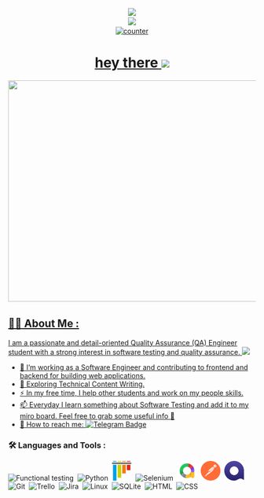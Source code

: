 <div id="header" align="center">
  <img src="https://media.giphy.com/media/v1.Y2lkPTc5MGI3NjExdmJ2cjI2eW5nZDhudWlpdXNuOTBpcnN0bDJrcDF5YTdvNjcyaXdjZyZlcD12MV9pbnRlcm5hbF9naWZfYnlfaWQmY3Q9cw/M9gbBd9nbDrOTu1Mqx/giphy.gif" width="100"/>
  <div id="badges">
        <a href="http://t.me/alex99_QA">
     <img src="https://img.shields.io/badge/Telegram-blue?logo=Telegram&logoColor=white&style=for-the-badge"
          /a>
        </div>
          <img src="https://komarev.com/ghpvc/?username=alexandr1812&style=flat-square&color=blue" alt="counter"/>
          <h1>
            hey there
            <img src="https://media.giphy.com/media/v1.Y2lkPTc5MGI3NjExZXRrOTZteGcwdHlsZDhkbXN1YXRuYzM3cjV4ZzB2ODdqbGQ2eGd1ayZlcD12MV9pbnRlcm5hbF9naWZfYnlfaWQmY3Q9cw/hvRJCLFzcasrR4ia7z/giphy.gif" width="30px"
              </h1>
</div>
<div align="center">
  <img src="https://media.giphy.com/media/CODH1351Ng6epuocxP/giphy.gif" width="600" height="450"/>
</div>

## :man_technologist: About Me :
I am a passionate and detail-oriented Quality Assurance (QA) Engineer student with a strong interest in software testing and quality assurance. <img src="https://media.giphy.com/media/WUlplcMpOCEmTGBtBW/giphy.gif" width="30">

* :telescope: I’m working as a Software Engineer and contributing to frontend and backend for building web applications.
* :seedling: Exploring Technical Content Writing.
* :zap: In my free time, I help other students and work on my people skills.
* :mailbox: Everyday I learn something about Software Testing and add it to my miro board. Feel free to grab some useful info 🙂
* :envelope_with_arrow: How to reach me: [![Telegram Badge](https://img.shields.io/badge/Telegram-blue?logo=Telegram&logoColor=white&style=for-the-badge)](http://t.me/alex99_QA)

### :hammer_and_wrench: Languages and Tools :

<div>
  <img src="https://cdn-icons-png.flaticon.com/512/7187/7187399.png" title="Functional testing" alt="Functional testing" width="40" height="40"/>&nbsp;
  <img src="https://cdn-icons-png.flaticon.com/512/5968/5968350.png" title="Python" alt="Python" width="40" height="40"/>&nbsp;
  <img src="https://github.com/Lexxx42/Lexxx42.github.io/blob/main/images/Pytest.png" title="Pytest" alt="Pytest" width="40" height="40"/>&nbsp;
  <img src="https://cdn-icons-png.flaticon.com/512/5936/5936927.png" title="Selenium" alt="Selenium" width="40" height="40"/>&nbsp;
  <img src="https://github.com/Lexxx42/Lexxx42.github.io/blob/main/images/allure.png" title="Allure" alt="Allure" width="40" height="40"/>&nbsp;
  <img src="https://github.com/Lexxx42/Lexxx42.github.io/blob/main/images/postman-logo.png" title="Postman" alt="Postman" width="40" height="40"/>&nbsp;
  <img src="https://github.com/Lexxx42/Lexxx42.github.io/blob/main/images/qase.png" title="Qase" alt="Qase" width="40" height="40"/>&nbsp;
  <img src="https://cdn-icons-png.flaticon.com/512/4494/4494748.png" title="Git" alt="Git" width="40" height="40"/>&nbsp;
  <img src="https://cdn-icons-png.flaticon.com/512/2111/2111656.png" title="Trello" alt="Trello" width="40" height="40"/>&nbsp;
  <img src="https://cdn-icons-png.flaticon.com/512/5968/5968875.png" title="Jira" alt="Jira" width="40" height="40"/>&nbsp;
  <img src="https://cdn-icons-png.flaticon.com/512/183/183319.png" title="Linux" alt="Linux" width="40" height="40"/>&nbsp;
  <img src="https://cdn-icons-png.flaticon.com/512/2306/2306022.png" title="SQLite" alt="SQLite" width="40" height="40"/>&nbsp;
  <img src="https://cdn-icons-png.flaticon.com/512/186/186320.png" title="HTML" alt="HTML" width="40" height="40"/>&nbsp;
  <img src="https://cdn-icons-png.flaticon.com/512/802/802251.png" title="CSS" alt="CSS" width="40" height="40"/>&nbsp;
</div>

